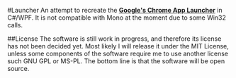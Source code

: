 #Launcher
An attempt to recreate the **[Google's Chrome App Launcher](https://chrome.google.com/webstore/launcher)** in C#/WPF. It is not compatible with Mono at the moment due to some Win32 calls.

##License
The software is still work in progress, and therefore its license has not been decided yet.
Most likely I will release it under the MIT License, unless some components of the software require me to use another license such GNU GPL or MS-PL. The bottom line is that the software will be open source.